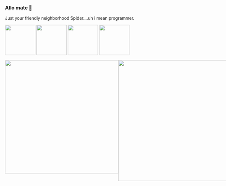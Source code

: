 ### Allo mate 👋

<!--
**kyeou/kyeou** is a ✨ _special_ ✨ repository because its `README.md` (this file) appears on your GitHub profile.

Here are some ideas to get you started:

- 🔭 I’m currently working on ...
- 🌱 I’m currently learning ...
- 👯 I’m looking to collaborate on ...
- 🤔 I’m looking for help with ...
- 💬 Ask me about ...
- 📫 How to reach me: ...
- 😄 Pronouns: ...
- ⚡ Fun fact: ...
-->




Just your friendly neighborhood Spider....uh i mean programmer.
<p float="left">
  <img src="https://upload.wikimedia.org/wikipedia/en/a/a4/Flag_of_the_United_States.svg" width="100" />
  <img src="https://upload.wikimedia.org/wikipedia/commons/9/99/Flag_of_the_Philippines.svg" width="100" /> 
  <img src="https://upload.wikimedia.org/wikipedia/en/9/9e/Flag_of_Japan.svg" width="100" />
  <img src="https://upload.wikimedia.org/wikipedia/commons/a/ab/Flag_of_the_UNIA.svg" width="100" />
</p>




<div>

  <div style="display: flex; flex-direction: row;">
    <img src="https://github-readme-stats.vercel.app/api?username=ckjarmon&show_icons=true&theme=merko&rank_icon=github" width="375">
     <img src="https://github-readme-streak-stats.herokuapp.com?user=ckjarmon&theme=merko" width="400">
  </div>

<div style="display: flex; flex-direction: row;">

<!--   
  <div style="display: flex; flex-direction: column;">
    <img src="https://github-readme-stats.vercel.app/api/pin?username=ckjarmon&repo=CSUN-Catalog-and-Schedules&title_color=fff&icon_color=f9f9f9&text_color=9f9f9f&bg_color=151515" width="400">
     
   <img src="https://github-readme-stats.vercel.app/api/pin?username=ckjarmon&repo=CSUN-Dashboard&title_color=fff&icon_color=f9f9f9&text_color=9f9f9f&bg_color=151515" width="400">
  </div>
   -->
   
   </div>

 
   
</div>
